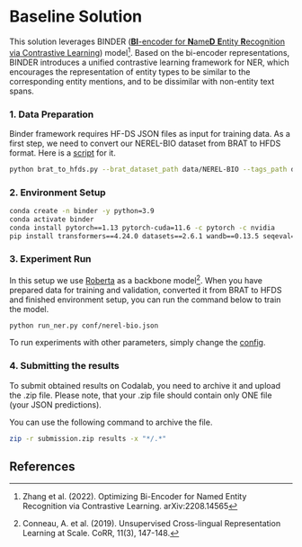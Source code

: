 # Baseline Solution


This solution leverages BINDER ([**BI**-encoder for **N**ame**D** **E**ntity **R**ecognition via Contrastive Learning](https://openreview.net/forum?id=9EAQVEINuum)) model[^1].
Based on the bi-encoder representations, BINDER introduces a unified contrastive learning framework for NER, which encourages the representation of entity types to be similar to the corresponding entity mentions, and to be dissimilar with non-entity text spans.


### 1. Data Preparation

Binder framework requires HF-DS JSON files as input for training data. As a first step, we need to convert our NEREL-BIO dataset from BRAT to HFDS format. Here is a [script](brat_to_hfds.py) for it.
```bash
python brat_to_hfds.py --brat_dataset_path data/NEREL-BIO --tags_path data/nerel_bio_frequent.tags --hfds_output_path data/processed_data
```

### 2. Environment Setup
```bash
conda create -n binder -y python=3.9
conda activate binder
conda install pytorch==1.13 pytorch-cuda=11.6 -c pytorch -c nvidia
pip install transformers==4.24.0 datasets==2.6.1 wandb==0.13.5 seqeval==1.2.2
```

### 3. Experiment Run
In this setup we use [Roberta](https://huggingface.co/xlm-roberta-large) as a backbone model[^2].
When you have prepared data for training and validation, converted it from BRAT to HFDS and finished environment setup, you can run the command below to train the model.

```bash
python run_ner.py conf/nerel-bio.json
```

To run experiments with other parameters, simply change the [config](conf/nerel-bio.json).

### 4. Submitting the results

To submit obtained results on Codalab, you need to archive it and upload the .zip file. Please note, that your .zip file should contain only ONE file (your JSON predictions).

You can use the following command to archive the file.

```bash
zip -r submission.zip results -x "*/.*"
```

## References

[^1]: Zhang et al. (2022). 
Optimizing Bi-Encoder for Named Entity Recognition via Contrastive Learning. 
arXiv:2208.14565


[^2]: Conneau, A. et al. (2019). 
Unsupervised Cross-lingual Representation Learning at Scale. 
CoRR, 11(3), 147-148.


